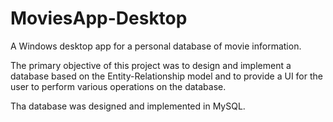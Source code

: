 # MoviesApp-Desktop
A Windows desktop app for a personal database of movie information.

The primary objective of this project was to design and implement a database based on the Entity-Relationship model and to 
provide a UI for the user to perform various operations on the database.

Tha database was designed and implemented in MySQL.
